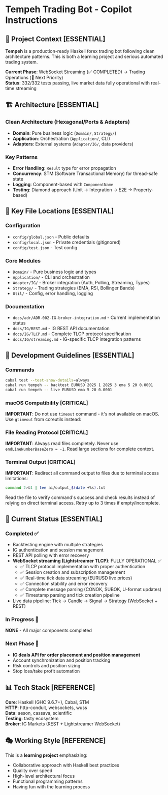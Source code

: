 # Tempeh Trading Bot - Copilot Instructions

## 🎯 Project Context [ESSENTIAL]

**Tempeh** is a production-ready Haskell forex trading bot following clean architecture patterns. This is both a learning project and serious automated trading system.

**Current Phase**: WebSocket Streaming (✅ COMPLETED) → Trading Operations (🎯 Next Priority)  
**Status**: 332/332 tests passing, live market data fully operational with real-time streaming

## 🏗️ Architecture [ESSENTIAL]

### Clean Architecture (Hexagonal/Ports & Adapters)
- **Domain**: Pure business logic (`Domain/`, `Strategy/`)
- **Application**: Orchestration (`Application/`, CLI)
- **Adapters**: External systems (`Adapter/IG/`, data providers)

### Key Patterns
- **Error Handling**: `Result` type for error propagation
- **Concurrency**: STM (Software Transactional Memory) for thread-safe state
- **Logging**: Component-based with `ComponentName`
- **Testing**: Diamond approach (Unit → Integration → E2E → Property-based)

## 📁 Key File Locations [ESSENTIAL]

### Configuration
- `config/global.json` - Public defaults
- `config/local.json` - Private credentials (gitignored)
- `config/test.json` - Test config

### Core Modules
- `Domain/` - Pure business logic and types
- `Application/` - CLI and orchestration
- `Adapter/IG/` - Broker integration (Auth, Polling, Streaming, Types)
- `Strategy/` - Trading strategies (EMA, RSI, Bollinger Bands)
- `Util/` - Config, error handling, logging

### Documentation
- `docs/adr/ADR-002-IG-broker-integration.md` - Current implementation status
- `docs/IG/REST.md` - IG REST API documentation
- `docs/IG/TLCP.md` - Complete TLCP protocol specification
- `docs/IG/streaming.md` - IG-specific TLCP integration patterns

## 🔧 Development Guidelines [ESSENTIAL]

### Commands
```bash
cabal test --test-show-details=always
cabal run tempeh -- backtest EURUSD 2025 1 2025 3 ema 5 20 0.0001
cabal run tempeh -- live EURUSD ema 5 20 0.0001
```

### macOS Compatibility [CRITICAL]
**IMPORTANT**: Do not use `timeout` command - it's not available on macOS. Use `gtimeout` from coreutils instead:

### File Reading Protocol [CRITICAL]
**IMPORTANT**: Always read files completely. Never use `endLineNumberBaseZero = -1`. Read large sections for complete context.

### Terminal Output [CRITICAL]
**IMPORTANT**: Redirect all command output to files due to terminal access limitations:
```bash
command 2>&1 | tee ai/output_$(date +%s).txt
```
Read the file to verify command's success and check results instead of relying on direct terminal access. Retry up to 3 times if empty/incomplete.

## 🚀 Current Status [ESSENTIAL]

### Completed ✅
- Backtesting engine with multiple strategies
- IG authentication and session management
- REST API polling with error recovery
- **WebSocket streaming (Lightstreamer TLCP)**: FULLY OPERATIONAL ✅
  - ✅ TLCP protocol implementation with proper authentication
  - ✅ Session creation and subscription management
  - ✅ Real-time tick data streaming (EURUSD live prices)
  - ✅ Connection stability and error recovery
  - ✅ Complete message parsing (CONOK, SUBOK, U-format updates)
  - ✅ Timestamp parsing and tick creation pipeline
- Live data pipeline: Tick → Candle → Signal → Strategy (WebSocket + REST)

### In Progress 🔄
**NONE** - All major components completed

### Next Phase 🎯
- **IG deals API for order placement and position management**
- Account synchronization and position tracking
- Risk controls and position sizing
- Stop loss/take profit automation

## 📊 Tech Stack [REFERENCE]

**Core**: Haskell (GHC 9.6.7+), Cabal, STM  
**HTTP**: http-conduit, websockets, wuss  
**Data**: aeson, cassava, scientific  
**Testing**: tasty ecosystem  
**Broker**: IG Markets (REST + Lightstreamer WebSocket)

## 🎭 Working Style [REFERENCE]

This is a **learning project** emphasizing:
- Collaborative approach with Haskell best practices
- Quality over speed
- High-level architectural focus
- Functional programming patterns
- Having fun with the learning process
